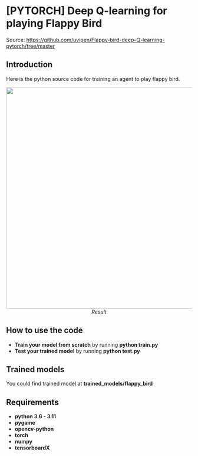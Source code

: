 # [PYTORCH] Deep Q-learning for playing Flappy Bird

Source: https://github.com/uvipen/Flappy-bird-deep-Q-learning-pytorch/tree/master

## Introduction

Here is the python source code for training an agent to play flappy bird. 
<p align="center">
  <img src="demo/flappybird.gif" width=600><br/>
  <i>Result</i>
</p>

## How to use the code

* **Train your model from scratch** by running **python train.py**
* **Test your trained model** by running **python test.py**

## Trained models

You could find trained model at **trained_models/flappy_bird**
 
## Requirements

* **python 3.6 - 3.11**
* **pygame**
* **opencv-python**
* **torch** 
* **numpy**
* **tensorboardX**
